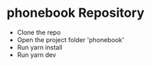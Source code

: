 # phonebook  Repository
 

- Clone the repo
- Open the project folder 'phonebook'
- Run yarn install
- Run yarn dev
 

 
